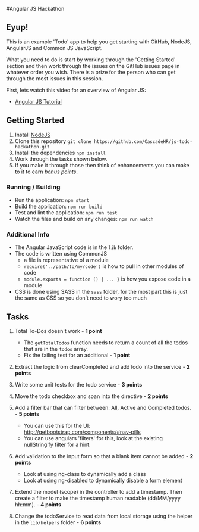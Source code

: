 #Angular JS Hackathon

## Eyup!
This is an example 'Todo' app to help you get starting with GitHub, NodeJS, AngularJS and Common JS JavaScript.

What you need to do is start by working through the 'Getting Started' section and then work through the issues on the GitHub issues page in whatever order you wish.
There is a prize for the person who can get through the most issues in this session.

First, lets watch this video for an overview of Angular JS:
- [Angular JS Tutorial](https://www.youtube.com/watch?v=WuiHuZq_cg4)

## Getting Started
1. Install [NodeJS](http://nodejs.org)
2. Clone this repository `git clone https://github.com/CascadeHR/js-todo-hackathon.git`
3. Install the dependencies `npm install`
4. Work through the tasks shown below.
5. If you make it through those then think of enhancements you can make to it to earn *bonus points*.

### Running / Building
- Run the application: `npm start`
- Build the application: `npm run build`
- Test and lint the application: `npm run test`
- Watch the files and build on any changes: `npm run watch`

### Additional Info
- The Angular JavaScript code is in the `lib` folder.
- The code is written using CommonJS
    - a file is representative of a module
    - `require('../path/to/my/code')` is how to pull in other modules of code
    - `module.exports = function () { ... }` is how you expose code in a module
- CSS is done using SASS in the `sass` folder, for the most part this is just the same as CSS so you don't need to wory too much


## Tasks
1. Total To-Dos doesn't work - **1 point**
    - The `getTotalTodos` function needs to return a count of all the todos that are in the `todos` array.
    - Fix the failing test for an additional - **1 point**

2. Extract the logic from clearCompleted and addTodo into the service - **2 points**

3. Write some unit tests for the todo service - **3 points**

4. Move the todo checkbox and span into the directive - **2 points**

5. Add a filter bar that can filter between: All, Active and Completed todos. - **5 points**
    - You can use this for the UI: http://getbootstrap.com/components/#nav-pills
    - You can use angulars 'filters' for this, look at the existing nullStringify filter for a hint.

6. Add validation to the input form so that a blank item cannot be added - **2 points**
    - Look at using ng-class to dynamically add a class
    - Look at using ng-disabled to dynamically disable a form element

7. Extend the model (scope) in the controller to add a timestamp. Then create a filter to make the timestamp human readable (dd/MM/yyyy hh:mm). - **4 points**

8. Change the todoService to read data from local storage using the helper in the `lib/helpers` folder - **6 points**
